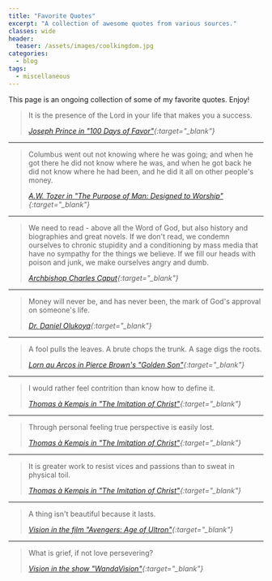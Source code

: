 ```yaml
---
title: "Favorite Quotes"
excerpt: "A collection of awesome quotes from various sources."
classes: wide
header:
  teaser: /assets/images/coolkingdom.jpg
categories:
  - blog
tags:
  - miscellaneous
---
```


This page is an ongoing collection of some of my favorite quotes. Enjoy!

> It is the presence of the Lord in your life that makes you a success.
>
> <cite>[Joseph Prince in "100 Days of Favor"](https://www.google.com/search?q=Joseph+Prince+100+Days+of+Favor){:target="_blank"}</cite>

---

> Columbus went out not knowing where he was going; and when he got there he did not know where he was, and when he got back he did not know where he had been, and he did it all on other people's money.
>
> <cite>[A.W. Tozer in "The Purpose of Man: Designed to Worship"](https://www.google.com/search?q=The+Purpose+of+Man+A.W.+Tozer){:target="_blank"}</cite>

---

> We need to read - above all the Word of God, but also history and biographies and great novels. If we don't read, we condemn ourselves to chronic stupidity and a conditioning by mass media that have no sympathy for the things we believe. If we fill our heads with poison and junk, we make ourselves angry and dumb.
>
> <cite>[Archbishop Charles Caput](https://catholicphilly.com/2017/07/homilies-speeches/whats-next-catholics-america-and-a-world-made-new/){:target="_blank"}</cite>

---

> Money will never be, and has never been, the mark of God's approval on someone's life.
>
> <cite>[Dr. Daniel Olukoya](https://www.google.com/search?q=Dr.+Daniel+Olukoya){:target="_blank"}</cite>

---

> A fool pulls the leaves. A brute chops the trunk. A sage digs the roots.
>
> <cite>[Lorn au Arcos in Pierce Brown's "Golden Son"](https://www.google.com/search?q=Golden+Son+Pierce+Brown){:target="_blank"}</cite>

---

> I would rather feel contrition than know how to define it.
>
> <cite>[Thomas à  Kempis in "The Imitation of Christ"](https://www.google.com/search?q=the+imitation+of+christ+Thomas+%C3%A0+Kempis){:target="_blank"}</cite>

---

> Through personal feeling true perspective is easily lost.
>
> <cite>[Thomas à  Kempis in "The Imitation of Christ"](https://www.google.com/search?q=the+imitation+of+christ+Thomas+%C3%A0+Kempis){:target="_blank"}</cite>

---

> It is greater work to resist vices and passions than to sweat in physical toil.
>
> <cite>[Thomas à  Kempis in "The Imitation of Christ"](https://www.google.com/search?q=the+imitation+of+christ+Thomas+%C3%A0+Kempis){:target="_blank"}</cite>

---

> A thing isn't beautiful because it lasts.
>
> <cite>[Vision in the film "Avengers: Age of Ultron"](https://www.youtube.com/watch?v=SrSNQCa-C7A){:target="_blank"}</cite>

---

> What is grief, if not love persevering?
>
> <cite>[Vision in the show "WandaVision"](https://www.youtube.com/watch?v=y6y0Dhj783w){:target="_blank"}</cite>
